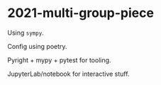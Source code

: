 # 2021-multi-group-piece

Using `sympy`.

Config using poetry.

Pyright + mypy + pytest for tooling.

JupyterLab/notebook for interactive stuff.
